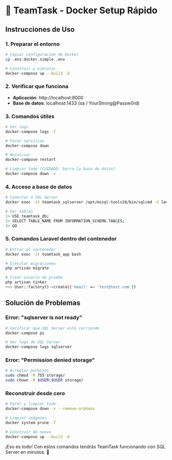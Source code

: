 # 🐳 TeamTask - Docker Setup Rápido

## Instrucciones de Uso

### 1. Preparar el entorno
```bash
# Copiar configuración de Docker
cp .env.docker.simple .env

# Construir y ejecutar
docker-compose up --build -d
```

### 2. Verificar que funciona
- **Aplicación**: http://localhost:8000
- **Base de datos**: localhost:1433 (sa / YourStrong@Passw0rd)

### 3. Comandos útiles
```bash
# Ver logs
docker-compose logs -f

# Parar servicios
docker-compose down

# Reiniciar
docker-compose restart

# Limpiar todo (CUIDADO: borra la base de datos)
docker-compose down -v
```

### 4. Acceso a base de datos
```bash
# Conectar a SQL Server
docker exec -it teamtask_sqlserver /opt/mssql-tools18/bin/sqlcmd -S localhost -U sa -P YourStrong@Passw0rd -C

# Ver tablas
1> USE teamtask_db;
2> SELECT TABLE_NAME FROM INFORMATION_SCHEMA.TABLES;
3> GO
```

### 5. Comandos Laravel dentro del contenedor
```bash
# Entrar al contenedor
docker exec -it teamtask_app bash

# Ejecutar migraciones
php artisan migrate

# Crear usuario de prueba
php artisan tinker
>>> User::factory()->create(['email' => 'test@test.com'])
```

## Solución de Problemas

### Error: "sqlserver is not ready"
```bash
# Verificar que SQL Server esté corriendo
docker-compose ps

# Ver logs de SQL Server
docker-compose logs sqlserver
```

### Error: "Permission denied storage"
```bash
# Arreglar permisos
sudo chmod -R 755 storage/
sudo chown -R $USER:$USER storage/
```

### Reconstruir desde cero
```bash
# Parar y limpiar todo
docker-compose down -v --remove-orphans

# Limpiar imágenes
docker system prune -f

# Construir de nuevo
docker-compose up --build -d
```

¡Eso es todo! Con estos comandos tendrás TeamTask funcionando con SQL Server en minutos. 🚀